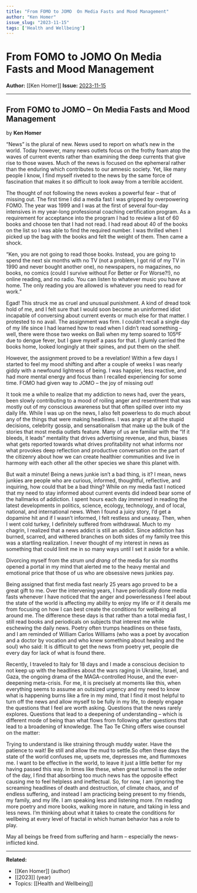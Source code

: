 ```yaml
---
title: "From FOMO to JOMO  On Media Fasts and Mood Management"
author: "Ken Homer"
issue_slug: "2023-11-15"
tags: ['Health and Wellbeing']
---
```


# From FOMO to JOMO  On Media Fasts and Mood Management

**Author:** [[Ken Homer]]
**Issue:** [2023-11-15](https://plex.collectivesensecommons.org/2023-11-15/)

---

## From FOMO to JOMO – On Media Fasts and Mood Management
by **Ken Homer**

“News” is the plural of new. News used to report on what’s new in the world. Today however, many news outlets focus on the frothy foam atop the waves of current events rather than examining the deep currents that give rise to those waves. Much of the news is focused on the ephemeral rather than the enduring which contributes to our amnesic society. Yet, like many people I know, I find myself riveted to the news by the same force of fascination that makes it so difficult to look away from a terrible accident. 

The thought of not following the news evokes a powerful fear – that of missing out. The first time I did a media fast I was gripped by overpowering FOMO. The year was 1999 and I was at the first of several four-day intensives in my year-long professional coaching certification program. As a requirement for acceptance into the program I had to review a list of 60 books and choose ten that I had not read. I had read about 40 of the books on the list so I was able to find the required number. I was thrilled when I picked up the bag with the books and felt the weight of them. Then came a shock.

“Ken, you are not going to read those books. Instead, you are going to spend the next six months with no TV (not a problem, I got rid of my TV in 1990 and never bought another one), no newspapers, no magazines, no books, no comics (could I survive without For Better or For Worse?!), no online reading, and no radio. You can listen to whatever music you have at home. The only reading you are allowed is whatever you need to read for work.”

Egad! This struck me as cruel and unusual punishment. A kind of dread took hold of me, and I felt sure that I would soon become an uninformed idiot incapable of conversing about current events or much else for that matter. I protested to no avail. The assignment was firm. I couldn’t recall a single day of my life since I had learned how to read when I didn’t read something – well, there were those two weeks on Bali when my temp soared to 105ºF due to dengue fever, but I gave myself a pass for that. I glumly carried the books home, looked longingly at their spines, and put them on the shelf.

However, the assignment proved to be a revelation! Within a few days I started to feel my mood shifting and after a couple of weeks I was nearly giddy with a newfound lightness of being. I was happier, less reactive, and had more mental energy and focus than I recalled experiencing for some time. FOMO had given way to JOMO – the joy of missing out!

It took me a while to realize that my addiction to news had, over the years, been slowly contributing to a mood of roiling anger and resentment that was mostly out of my conscious awareness but that often spilled over into my daily life. While I was up on the news, I also felt powerless to do much about any of the things that were making headlines. I was angry at all the stupid decisions, celebrity gossip, and sensationalism that make up the bulk of the stories that most media outlets feature. Many of us are familiar with the “If it bleeds, it leads” mentality that drives advertising revenue, and thus, biases what gets reported towards what drives profitability not what informs nor what provokes deep reflection and productive conversation on the part of the citizenry about how we can create healthier communities and live in harmony with each other all the other species we share this planet with.

But wait a minute! Being a news junkie isn’t a bad thing, is it? I mean, news junkies are people who are curious, informed, thoughtful, reflective, and inquiring, how could that be a bad thing? While on my media fast I noticed that my need to stay informed about current events did indeed bear some of the hallmarks of addiction. I spent hours each day immersed in reading the latest developments in politics, science, ecology, technology, and of local, national, and international news. When I found a juicy story, I’d get a dopamine hit and if I wasn’t informed, I felt restless and uneasy. Then, when I went cold turkey, I definitely suffered from withdrawal. Much to my chagrin, I realized that a news addict is still an addict. Since addiction has burned, scarred, and withered branches on both sides of my family tree this was a startling realization. I never thought of my interest in news as something that could limit me in so many ways until I set it aside for a while.

Divorcing myself from the *strum und drang* of the media for six months opened a portal in my mind that alerted me to the heavy mental and emotional price that those of us who are obsessive news junkies pay.

Being assigned that first media fast nearly 25 years ago proved to be a great gift to me. Over the intervening years, I have periodically done media fasts whenever I have noticed that the anger and powerlessness I feel about the state of the world is affecting my ability to enjoy my life or if it derails me from focusing on how I can best create the conditions for wellbeing all around me. The difference these days is that rather than a total media fast, I still read books and periodicals on subjects that interest me while eschewing the daily news. Poetry often trumps headlines on these fasts, and I am reminded of William Carlos Williams (who was a poet by avocation and a doctor by vocation and who knew something about healing and the soul) who said: It is difficult to get the news from poetry yet, people die every day for lack of what is found there.

Recently, I traveled to Italy for 18 days and I made a conscious decision to not keep up with the headlines about the wars raging in Ukraine, Israel, and Gaza, the ongoing drama of the MAGA-controlled House, and the ever-deepening meta-crisis. For me, it is precisely at moments like this, when everything seems to assume an outsized urgency and my need to know what is happening burns like a fire in my mind, that I find it most helpful to turn off the news and allow myself to be fully in my life, to deeply engage the questions that I feel are worth asking. Questions that the news rarely explores. Questions that lead to a deepening of understanding – which is different mode of being than what flows from following after questions that lead to a broadening of knowledge. The Tao Te Ching offers wise counsel on the matter:

Trying to understand is like straining through muddy water. Have the patience to wait! Be still and allow the mud to settle.So often these days the state of the world confuses me, upsets me, depresses me, and flummoxes me. I want to be effective in the world, to leave it just a little better for my having passed this way. In times like these, when great turmoil is the order of the day, I find that absorbing too much news has the opposite effect causing me to feel helpless and ineffectual. So, for now, I am ignoring the screaming headlines of death and destruction, of climate chaos, and of endless suffering, and instead I am practicing being present to my friends, my family, and my life. I am speaking less and listening more. I’m reading more poetry and more books, walking more in nature, and taking in less and less news. I’m thinking about what it takes to create the conditions for wellbeing at every level of fractal in which human behavior has a role to play.

May all beings be freed from suffering and harm – especially the news-inflicted kind.

---

**Related:**
- [[Ken Homer]] (author)
- [[2023]] (year)
- Topics: [[Health and Wellbeing]]


